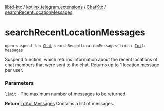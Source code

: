 [libtd-ktx](../../index.md) / [kotlinx.telegram.extensions](../index.md) / [ChatKtx](index.md) / [searchRecentLocationMessages](./search-recent-location-messages.md)

# searchRecentLocationMessages

`open suspend fun `[`Chat`](https://tdlibx.github.io/td/docs/org/drinkless/td/libcore/telegram/TdApi/Chat.html)`.searchRecentLocationMessages(limit: `[`Int`](https://kotlinlang.org/api/latest/jvm/stdlib/kotlin/-int/index.html)`): `[`Messages`](https://tdlibx.github.io/td/docs/org/drinkless/td/libcore/telegram/TdApi/Messages.html)

Suspend function, which returns information about the recent locations of chat members that
were sent to the chat. Returns up to 1 location message per user.

### Parameters

`limit` - The maximum number of messages to be returned.

**Return**
[TdApi.Messages](https://tdlibx.github.io/td/docs/org/drinkless/td/libcore/telegram/TdApi/Messages.html) Contains a list of messages.

